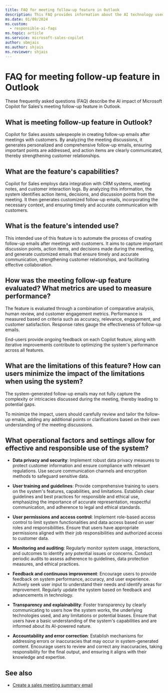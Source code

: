 ```yaml
---
title: FAQ for meeting follow-up feature in Outlook
description: This FAQ provides information about the AI technology used in the meeting follow-up feature in Microsoft Copilot for Sales, along with key considerations and details about how AI is used, how it was tested and evaluated, and any specific limitations.
ms.date: 01/09/2024
ms.custom: 
  - responsible-ai-faqs
ms.topic: article
ms.service: microsoft-sales-copilot
author: sbmjais
ms.author: shjais
ms.reviewer: shjais
---
```


# FAQ for meeting follow-up feature in Outlook

These frequently asked questions (FAQ) describe the AI impact of Microsoft Copilot for Sales's meeting follow-up feature in Outlook.

## What is meeting follow-up feature in Outlook?

Copilot for Sales assists salespeople in creating follow-up emails after meetings with customers. By analyzing the meeting discussions, it generates personalized and comprehensive follow-up emails, ensuring important points are addressed, and action items are clearly communicated, thereby strengthening customer relationships.

## What are the feature's capabilities?

Copilot for Sales employs data integration with CRM systems, meeting notes, and customer interaction logs. By analyzing this information, the system identifies action items, decisions, and discussion points from the meeting. It then generates customized follow-up emails, incorporating the necessary context, and ensuring timely and accurate communication with customers.

## What is the feature's intended use?

This intended use of this feature is to automate the process of creating follow-up emails after meetings with customers. It aims to capture important discussion points, action items, and decisions made during the meeting, and generate customized emails that ensure timely and accurate communication, strengthening customer relationships, and facilitating effective collaboration.

## How was the meeting follow-up feature evaluated? What metrics are used to measure performance?

The feature is evaluated through a combination of comparative analysis, human review, and customer engagement metrics. Performance is measured based on criteria such as accuracy, relevance, engagement, and customer satisfaction. Response rates gauge the effectiveness of follow-up emails.

End-users provide ongoing feedback on each Copilot feature, along with iterative improvements contribute to optimizing the system's performance across all features.

## What are the limitations of this feature? How can users minimize the impact of the limitations when using the system?

The system-generated follow-up emails may not fully capture the complexity or intricacies discussed during the meeting, thereby leading to potential gaps.

To minimize the impact, users should carefully review and tailor the follow-up emails, adding any additional points or clarifications based on their own understanding of the meeting discussions.

## What operational factors and settings allow for effective and responsible use of the system?

- **Data privacy and security**: Implement robust data privacy measures to protect customer information and ensure compliance with relevant regulations. Use secure communication channels and encryption methods to safeguard sensitive data.

- **User training and guidelines**: Provide comprehensive training to users on the system's features, capabilities, and limitations. Establish clear guidelines and best practices for responsible and ethical use, emphasizing the importance of accurate representation, respectful communication, and adherence to legal and ethical standards.

- **User permissions and access control**: Implement role-based access control to limit system functionalities and data access based on user roles and responsibilities. Ensure that users have appropriate permissions aligned with their job responsibilities and authorized access to customer data.

- **Monitoring and auditing**: Regularly monitor system usage, interactions, and outcomes to identify any potential issues or concerns. Conduct periodic audits to assess adherence to guidelines, data protection measures, and ethical practices.

- **Feedback and continuous improvement**: Encourage users to provide feedback on system performance, accuracy, and user experience. Actively seek user input to understand their needs and identify areas for improvement. Regularly update the system based on feedback and advancements in technology.

- **Transparency and explainability**: Foster transparency by clearly communicating to users how the system works, the underlying technologies used, and any limitations or potential biases. Ensure that users have a basic understanding of the system's capabilities and are informed about its AI-powered nature.

- **Accountability and error correction**: Establish mechanisms for addressing errors or inaccuracies that may occur in system-generated content. Encourage users to review and correct any inaccuracies, taking responsibility for the final output, and ensuring it aligns with their knowledge and expertise.


## See also

- [Create a sales meeting summary email](use-copilot-kickstart-email-messages.md#create-a-sales-meeting-summary-email)
